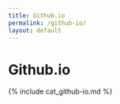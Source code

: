 ```yaml
---
title: Github.io
permalink: /github-io/
layout: default
---
```


# Github.io

{% include cat_github-io.md %}
